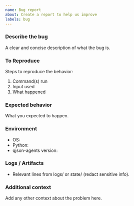 ```yaml
---
name: Bug report
about: Create a report to help us improve
labels: bug
---
```


### Describe the bug
A clear and concise description of what the bug is.

### To Reproduce
Steps to reproduce the behavior:
1. Command(s) run
2. Input used
3. What happened

### Expected behavior
What you expected to happen.

### Environment
- OS:
- Python:
- qjson-agents version:

### Logs / Artifacts
- Relevant lines from logs/ or state/ (redact sensitive info).

### Additional context
Add any other context about the problem here.

